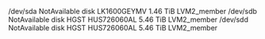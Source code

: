 /dev/sda	NotAvailable	disk	LK1600GEYMV	1.46 TiB	LVM2_member
/dev/sdb	NotAvailable	disk	HGST HUS726060AL	5.46 TiB	LVM2_member
/dev/sdd	NotAvailable	disk	HGST HUS726060AL	5.46 TiB	LVM2_member